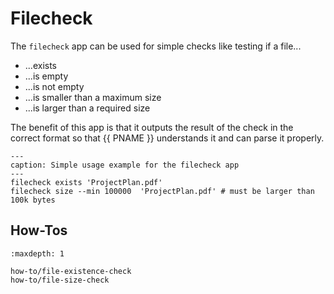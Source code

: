 # Filecheck

The `filecheck` app can be used for simple checks like testing if a file...

* ...exists
* ...is empty
* ...is not empty
* ...is smaller than a maximum size
* ...is larger than a required size

The benefit of this app is that it outputs the result of the check in the
correct format so that {{ PNAME }} understands it and can parse it properly.

```{code-block} bash
---
caption: Simple usage example for the filecheck app
---
filecheck exists 'ProjectPlan.pdf'
filecheck size --min 100000  'ProjectPlan.pdf' # must be larger than 100k bytes
```

## How-Tos

```{toctree}
:maxdepth: 1

how-to/file-existence-check
how-to/file-size-check
```
